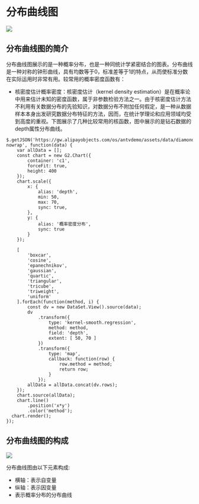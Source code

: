 <!--
title: 分布曲线图
tags:
  - distribute
-->

# 分布曲线图

<img src="https://t.alipayobjects.com/images/T1BjJkXcxgXXXXXXXX.png"/>

## 分布曲线图的简介

分布曲线图展示的是一种概率分布，也是一种同统计学紧密结合的图表。分布曲线是一种对称的钟形曲线，具有均数等于0，标准差等于1的特点，从而使标准分数在实际运用时非常有用。较常用的概率密度函数有：

- 核密度估计概率密度：核密度估计（kernel density estimation）是在概率论中用来估计未知的密度函数，属于非参数检验方法之一。由于核密度估计方法不利用有关数据分布的先验知识，对数据分布不附加任何假定，是一种从数据样本本身出发研究数据分布特征的方法，因而，在统计学理论和应用领域均受到高度的重视。下图展示了几种比较常用的核函数，图中展示的是钻石数据的depth属性分布曲线。

<div id="c1"></div>

```js-
$.getJSON('https://gw.alipayobjects.com/os/antvdemo/assets/data/diamond.json?nowrap', function(data) {
    var allData = [];
    const chart = new G2.Chart({
        container: 'c1',
        forceFit: true,
        height: 400
    });
    chart.scale({
        x: {
            alias: 'depth',
            min: 50,
            max: 70,
            sync: true,
        },
        y: {
            alias: '概率密度分布',
            sync: true
        }
    });

    [
        'boxcar',
        'cosine',
        'epanechnikov',
        'gaussian',
        'quartic',
        'triangular',
        'tricube',
        'triweight',
        'uniform'
    ].forEach(function(method, i) {
        const dv = new DataSet.View().source(data);
        dv
            .transform({
                type: 'kernel-smooth.regression',
                method: method,
                field: 'depth',
                extent: [ 50, 70 ]
            })
            .transform({
                type: 'map',
                callback: function(row) {
                    row.method = method;
                    return row;
                }
            });
        allData = allData.concat(dv.rows);
    });
    chart.source(allData);
    chart.line()
        .position('x*y')
        .color('method');
  chart.render();
});
```

## 分布曲线图的构成

<img src="https://t.alipayobjects.com/images/T1AjNkXjNfXXXXXXXX.png" class="constitute-img"/>

分布曲线图由以下元素构成:

* 横轴：表示自变量
* 纵轴：表示因变量
* 表示概率分布的分布曲线

